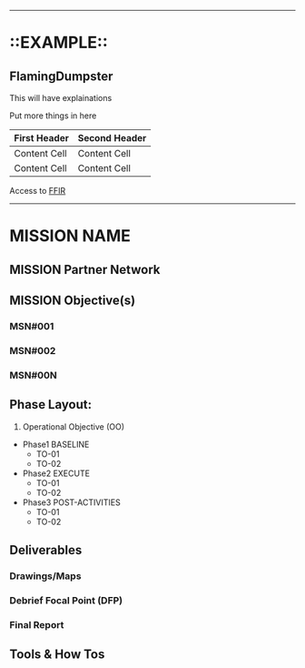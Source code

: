 -------------------------------------------------------------------------------------------------------------------------------------
# ::EXAMPLE::

## FlamingDumpster

This will have explainations

Put more things in here

| First Header  | Second Header |
| ------------- | ------------- |
| Content Cell  | Content Cell  |
| Content Cell  | Content Cell  |

Access to [FFIR](https://github.com/zemaz/FlamingDumpster/wiki/How-to-Create-an-FFIR) 

-------------------------------------------------------------------------------------------------------------------------------------

# MISSION NAME

## MISSION Partner Network

## MISSION Objective(s)
### MSN#001
### MSN#002
### MSN#00N

## Phase Layout:

1.  Operational Objective (OO)
  - Phase1 BASELINE
    -  TO-01
    -  TO-02
  - Phase2 EXECUTE
    -  TO-01
    -  TO-02
  - Phase3 POST-ACTIVITIES
    -  TO-01
    -  TO-02
    
    
## Deliverables
### Drawings/Maps
### Debrief Focal Point (DFP)
### Final Report

## Tools & How Tos
